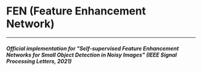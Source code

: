 # FEN (Feature Enhancement Network)
* * *
##### Official implementation for "Self-supervised Feature Enhancement Networks for Small Object Detection in Noisy Images" (IEEE Signal Processing Letters, 2021)
